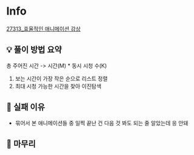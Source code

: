# Info
[27313_효율적인 애니메이션 감상](https://www.acmicpc.net/problem/27313)

## 💡 풀이 방법 요약
총 주어진 시간 -> 시간(M) * 동시 시청 수(K)

1. 보는 시간이 가장 작은 순으로 리스트 정렬
2. 최대 시청 가능한 시간을 찾아 이진탐색

## 👀 실패 이유
+ 묶어서 본 애니메이션들 중 일찍 끝난 건 다음 것 봐도 되는 줄 알았는데 응 안돼

## 🙂 마무리

